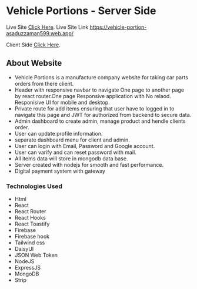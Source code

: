 # Vehicle Portions - Server Side
Live Site [Click Here](https://vehicle-portion-asaduzzaman599.web.app/).
Live Site Link https://vehicle-portion-asaduzzaman599.web.app/



Client Side [Click Here](https://github.com/asaduzzaman599/manufacturer-website-client-side).




## About Website
- Vehicle Portions is a manufacture company website for taking car parts orders from there client.
- Header with responsive navbar to navigate One page to another page by react router.One page Responsive application with No relaod. Responisive UI for mobile and desktop.
- Private route for add items ensuring that user have to logged in to navigate this page and JWT for authorized from backend to secure data.
- Admin dashboard to create admin, manage product and hendle clients order. 
- User can update profile information.
- separate dashboard menu for client and admin.
- User can login with Email, Password and Google account.
- User can varify and can reset password with mail.
- All items data will store in mongodb data base.
- Server created with nodejs for smooth and fast performance.
- Digital payment system with  gateway

### Technologies Used
- Html
- React
- React Router
- React Hooks
- React Toastify
- Firebase
- Firebase hook
- Tailwind css
- DaisyUI
- JSON Web Token
- NodeJS
- ExpressJS
- MongoDB
- Strip